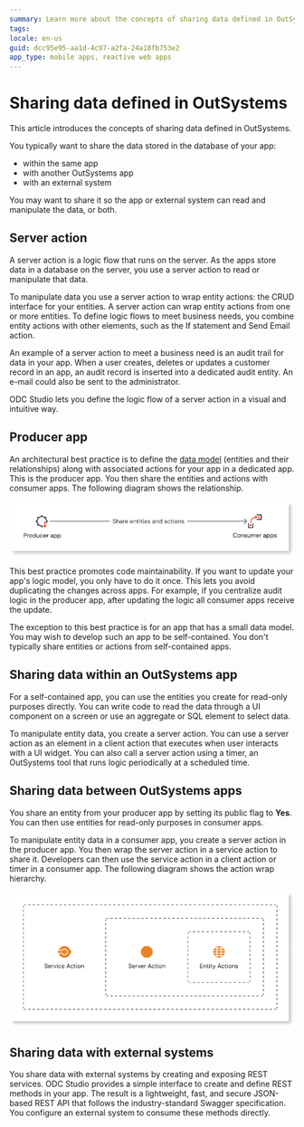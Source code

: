 ```yaml
---
summary: Learn more about the concepts of sharing data defined in OutSystems.
tags:
locale: en-us
guid: dcc95e95-aa1d-4c97-a2fa-24a18fb753e2
app_type: mobile apps, reactive web apps
---
```


# Sharing data defined in OutSystems

This article introduces the concepts of sharing data defined in OutSystems.

You typically want to share the data stored in the database of your app:

* within the same app
* with another OutSystems app
* with an external system
  
You may want to share it so the app or external system can read and manipulate the data, or both.

## Server action

A server action is a logic flow that runs on the server. As the apps store data in a database on the server, you use a server action to read or manipulate that data.

To manipulate data you use a server action to wrap entity actions: the CRUD interface for your entities. A server action can wrap entity actions from one or more entities. To define logic flows to meet business needs, you combine entity actions with other elements, such as the If statement and Send Email action.

An example of a server action to meet a business need is an audit trail for data in your app. When a user creates, deletes or updates a customer record in an app, an audit record is inserted into a dedicated audit entity. An e-mail could also be sent to the administrator.

ODC Studio lets you define the logic flow of a server action in a visual and intuitive way. 

## Producer app

An architectural best practice is to define the [data model](modeling.md) (entities and their relationships) along with associated actions for your app in a dedicated app. This is the producer app. You then share the entities and actions with consumer apps. The following diagram shows the relationship.

![Producer-consumer relationship](images/share-data-producer-consumer-diag.png)

This best practice promotes code maintainability. If you want to update your app's logic model, you only have to do it once. This lets you avoid duplicating the changes across apps. For example, if you centralize audit logic in the producer app, after updating the logic all consumer apps receive the update.

The exception to this best practice is for an app that has a small data model. You may wish to develop such an app to be self-contained. You don't typically share entities or actions from self-contained apps.

## Sharing data within an OutSystems app

For a self-contained app, you can use the entities you create for read-only purposes directly. You can write code to read the data through a UI component on a screen or use an aggregate or SQL element to select data.

To manipulate entity data, you create a server action. You can use a server action as an element in a client action that executes when user interacts with a UI widget. You can also call a server action using a timer, an OutSystems tool that runs logic periodically at a scheduled time.

## Sharing data between OutSystems apps

You share an entity from your producer app by setting its public flag to **Yes**. You can then use entities for read-only purposes in consumer apps.

To manipulate entity data in a consumer app, you create a server action in the producer app. You then wrap the server action in a service action to share it. Developers can then use the service action in a client action or timer in a consumer app. The following diagram shows the action wrap hierarchy.

![Action hierarchy](images/share-data-action-hierarchy-diag.png)

## Sharing data with external systems

You share data with external systems by creating and exposing REST services. ODC Studio provides a simple interface to create and define REST methods in your app. The result is a lightweight, fast, and secure JSON-based REST API that follows the industry-standard Swagger specification. You configure an external system to consume these methods directly.
